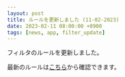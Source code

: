 ```yaml
---
layout: post
title: ルールを更新しました (11-02-2023)
date: 2023-02-11 08:00:00 +0900
tags: [news, app, filter_update]
---
```


フィルタのルールを更新しました。

最新のルールは[こちら](https://github.com/kittytail/BlockerRules)から確認できます。
